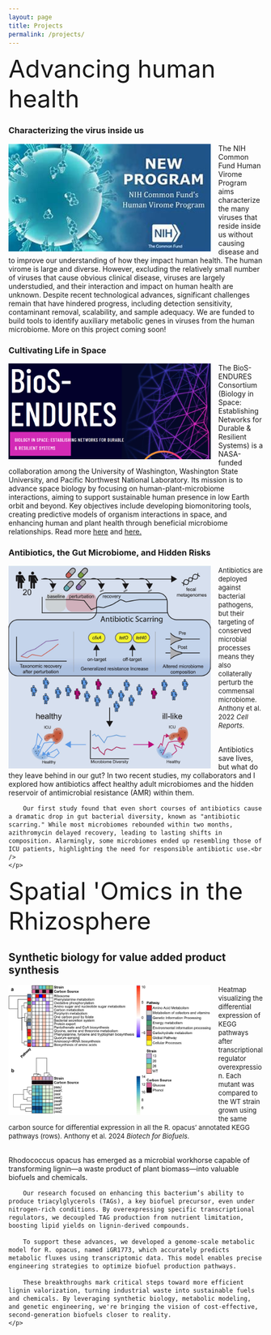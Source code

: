 ```yaml
---
layout: page
title: Projects
permalink: /projects/
---
```


<font size = "10">Advancing human health</font><br />

### Characterizing the virus inside us
<html>
<head>
    <style>
        .image-left {
            float: left;
            margin-right: 15px;
        }
    </style>
</head>
<body>
    <img src="/assets/images/viromeNIH.jpg" alt="HVP" class="image-left" width="400">
    <p>
        The NIH Common Fund Human Virome Program aims characterize the many viruses that reside inside us without causing disease and to improve our understanding of how they impact human health. The human virome is large and diverse. However, excluding the relatively small number of viruses that cause obvious clinical disease, viruses are largely understudied, and their interaction and impact on human health are unknown. Despite recent technological advances, significant challenges remain that have hindered progress, including detection sensitivity, contaminant removal, scalability, and sample adequacy. We are funded to build tools to identify auxiliary metabolic genes in viruses from the human microbiome. More on this project coming soon!
    </p>
</body>
</html>

### Cultivating Life in Space

<html>
<head>
    <style>
        .image-left {
            float: left;
            margin-right: 15px;
        }
    </style>
</head>
<body>
    <img src="/assets/images/biosendures.png" alt="biosendures" class="image-left" width="400">
    <p>
        The BioS-ENDURES Consortium (Biology in Space: Establishing Networks for Durable & Resilient Systems) is a NASA-funded collaboration among the University of Washington, Washington State University, and Pacific Northwest National Laboratory. Its mission is to advance space biology by focusing on human-plant-microbiome interactions, aiming to support sustainable human presence in low Earth orbit and beyond. Key objectives include developing biomonitoring tools, creating predictive models of organism interactions in space, and enhancing human and plant health through beneficial microbiome relationships. Read more <a href="https://bios-endures.space/" target="_blank">here</a> and <a href="https://www.pnnl.gov/publications/nasa-funds-pacific-northwest-consortium-advance-life-sciences-research-space" target="_blank">here.</a><br />
    </p>
</body>
</html>

### Antibiotics, the Gut Microbiome, and Hidden Risks

<html>
<head>
    <style>
        .image-left {
            float: left;
            margin-right: 15px;
        }
    </style>
</head>
<body>
    <img src="/assets/images/healthyhumans.jpg" alt="healthyhumans" class="image-left" width="400">
    <font size="2">
Antibiotics are deployed against bacterial pathogens, but their targeting of conserved microbial processes means they also collaterally perturb the commensal microbiome. Anthony et al. 2022 <i>Cell Reports</i>.</font>
    <p>
        <br />
        Antibiotics save lives, but what do they leave behind in our gut? In two recent studies, my collaborators and I explored how antibiotics affect healthy adult microbiomes and the hidden reservoir of antimicrobial resistance (AMR) within them.

        Our first study found that even short courses of antibiotics cause a dramatic drop in gut bacterial diversity, known as "antibiotic scarring." While most microbiomes rebounded within two months, azithromycin delayed recovery, leading to lasting shifts in composition. Alarmingly, some microbiomes ended up resembling those of ICU patients, highlighting the need for responsible antibiotic use​.<br />
    </p>
</body>
</html>

<font size = "10">Spatial 'Omics in the Rhizosphere</font><br />

## Synthetic biology for value added product synthesis

<html>
<head>
    <style>
        .image-left {
            float: left;
            margin-right: 15px;
        }
    </style>
</head>
<body>
    <img src="/assets/images/ropacus_engineering.jpg" alt="ropacus_engineering" class="image-left" width="400">
    <font size="2">
Heatmap visualizing the differential expression of KEGG pathways after transcriptional regulator overexpression. Each mutant was compared to the WT strain grown using the same carbon source for differential expression in all the R. opacus’ annotated KEGG pathways (rows). Anthony et al. 2024 <i>Biotech for Biofuels</i>.</font>
    <p>
        <br />
        Rhodococcus opacus has emerged as a microbial workhorse capable of transforming lignin—a waste product of plant biomass—into valuable biofuels and chemicals.

        Our research focused on enhancing this bacterium’s ability to produce triacylglycerols (TAGs), a key biofuel precursor, even under nitrogen-rich conditions. By overexpressing specific transcriptional regulators, we decoupled TAG production from nutrient limitation, boosting lipid yields on lignin-derived compounds​.

        To support these advances, we developed a genome-scale metabolic model for R. opacus, named iGR1773, which accurately predicts metabolic fluxes using transcriptomic data​. This model enables precise engineering strategies to optimize biofuel production pathways.

        These breakthroughs mark critical steps toward more efficient lignin valorization, turning industrial waste into sustainable fuels and chemicals. By leveraging synthetic biology, metabolic modeling, and genetic engineering, we're bringing the vision of cost-effective, second-generation biofuels closer to reality​.
    </p>
</body>
</html>


